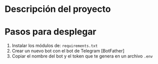 # Descripción del proyecto

# Pasos para desplegar 

1. Instalar los módulos de: `requirements.txt`
2. Crear un nuevo bot con el bot de Telegram [BotFather]
3. Copiar el nombre del bot y el token que te genera en un archivo `.env`